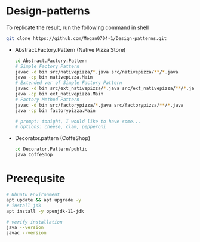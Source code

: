 # Design-patterns

To replicate the result, run the following command in shell
```bash
git clone https://github.com/Megan0704-1/Design-patterns.git
```

- Abstract.Factory.Pattern (Native Pizza Store)
    ```bash
    cd Abstract.Factory.Pattern
    # Simple Factory Pattern
    javac -d bin src/nativepizza/*.java src/nativepizza/**/*.java
    java -cp bin nativepizza.Main
    # Extended ver of Simple Factory Pattern
    javac -d bin src/ext_nativepizza/*.java src/ext_nativepizza/**/*.java
    java -cp bin ext_nativepizza.Main
    # Factory Method Pattern
    javac -d bin src/factorypizza/*.java src/factorypizza/**/*.java
    java -cp bin factorypizza.Main

    # prompt: tonight, I would like to have some...
    # options: cheese, clam, pepperoni
    ```
- Decorator.pattern (CoffeShop)
    ```bash
    cd Decorator.Pattern/public
    java CoffeShop
    ```

# Prerequsite
```bash
# Ubuntu Environment
apt update && apt upgrade -y
# install jdk
apt install -y openjdk-11-jdk

# verify installation
java --version
javac --version

```
